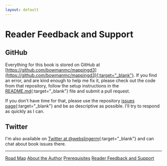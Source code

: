 ```yaml
---
layout: default
---
```


# Reader Feedback and Support

## GitHub
Everything for this book is stored on GitHub at
[https://github.com/bowmanmc/mappingd3](https://github.com/bowmanmc/mappingd3){:target="_blank"}.
If you find an error, and are kind enough to help me fix it, please check out
the code from that repository, follow the setup instructions in the
[README.md](https://github.com/bowmanmc/mappingd3/blob/master/README.md){:target="_blank"}
file and submit a pull request.

If you don't have time for that, please use the repository
[issues page](https://github.com/bowmanmc/mappingd3/issues){:target="_blank"} and
be as descriptive as possible. I'll try to respond as quickly as I can.

## Twitter
I'm also available on
[Twitter at @webslingerm](https://twitter.com/webslingerm){:target="_blank"} and can chat
about book issues there.


* * *

<div class="chapter-toc">
    <a href="/chapter/00/index.html">Road Map</a>
    <a href="/chapter/00/author.html">About the Author</a>
    <a href="/chapter/00/prerequisites.html">Prerequisites</a>
    <a href="/chapter/00/feedback.html">Reader Feedback and Support</a>
</div>
